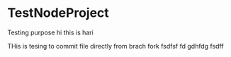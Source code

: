 # TestNodeProject
Testing purpose
hi this is hari

THis is tesing to commit file directly from brach fork fsdfsf  fd gdhfdg fsdff
